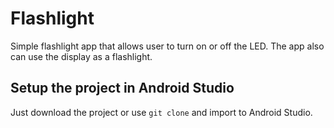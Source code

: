 # Flashlight

Simple flashlight app that allows user to turn on or off the LED. The app also can use the display
as a flashlight.

## Setup the project in Android Studio

Just download the project or use `git clone` and import to Android Studio.

